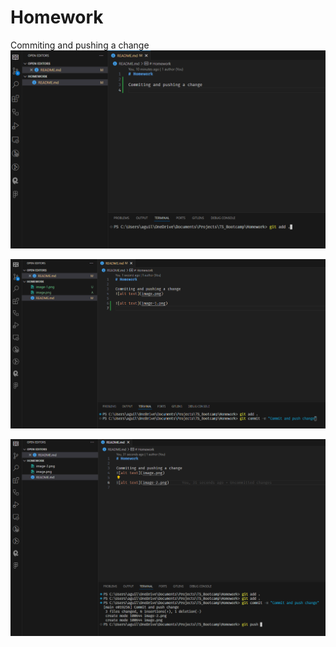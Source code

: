 # Homework

Commiting and pushing a change
![alt text](image.png)

![alt text](image-2.png)

![alt text](image-1.png)
